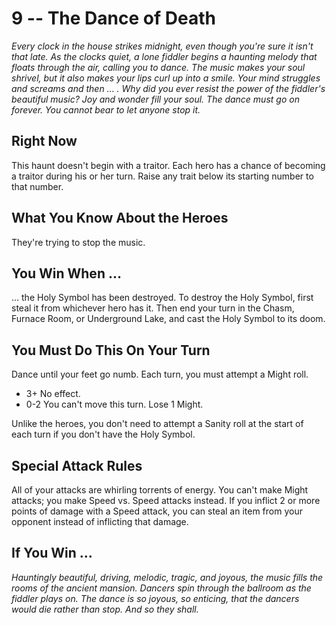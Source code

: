 # 9 -- The Dance of Death

_Every clock in the house strikes midnight, even though you're sure it isn't that late. As the clocks quiet, a lone fiddler begins a haunting melody that floats through the air, calling you to dance. The music makes your soul shrivel, but it also makes your lips curl up into a smile. Your mind struggles and screams and then ... ._
_Why did you ever resist the power of the fiddler's beautiful music? Joy and wonder fill your soul. The dance must go on forever. You cannot bear to let anyone stop it._

## Right Now

This haunt doesn't begin with a traitor. Each hero has a chance of becoming a traitor during his or her turn.
Raise any trait below its starting number to that number.

## What You Know About the Heroes

They're trying to stop the music.

## You Win When ...

... the Holy Symbol has been destroyed. To destroy the Holy Symbol, first steal it from whichever hero has it. Then end your turn in the Chasm, Furnace Room, or Underground Lake, and cast the Holy Symbol to its doom.

## You Must Do This On Your Turn

Dance until your feet go numb. Each turn, you must attempt a Might roll.
- 3+ No effect.
- 0-2 You can't move this turn. Lose 1 Might.

Unlike the heroes, you don't need to attempt a Sanity roll at the start of each turn if you don't have the Holy Symbol.

## Special Attack Rules

All of your attacks are whirling torrents of energy. You can't make Might attacks; you make Speed vs. Speed attacks instead.
If you inflict 2 or more points of damage with a Speed attack, you can steal an item from your opponent instead of inflicting that damage.

## If You Win ...

_Hauntingly beautiful, driving, melodic, tragic, and joyous, the music fills the rooms of the ancient mansion. Dancers spin through the ballroom as the fiddler plays on. The dance is so joyous, so enticing, that the dancers would die rather than stop._
_And so they shall._
